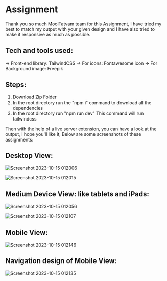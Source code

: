 # Assignment
Thank you so much MoolTatvam team for this Assignment, I have tried my best to match my output with your given design and I have also tried to make it responsive as much as possible.

## Tech and tools used:
-> Front-end library: TailwindCSS
-> For icons: Fontawesome icon
-> For Background image: Freepik

## Steps:
1. Download Zip Folder
2. In the root directory run the "npm i" command to download all the dependencies
3. In the root directory run "npm run dev" This command will run tailwindcss

Then with the help of a live server extension, you can have a look at the output, I hope you'll like it, Below are some screenshots of these assignments:

## Desktop View:
![Screenshot 2023-10-15 012006](https://github.com/abno-24/Assignment/assets/68058874/39dbb037-01e4-4f96-8cb4-d73c26e13c5a)

![Screenshot 2023-10-15 012015](https://github.com/abno-24/Assignment/assets/68058874/9ace721d-5095-4ff9-94ff-9d9076b0f485)


## Medium Device View: like tablets and iPads:
![Screenshot 2023-10-15 012056](https://github.com/abno-24/Assignment/assets/68058874/bb6e8c54-3dbb-4ccb-a8fc-fdaca625452e)

![Screenshot 2023-10-15 012107](https://github.com/abno-24/Assignment/assets/68058874/d65a7010-ef88-49ee-86cd-4610dc34e307)


## Mobile View:
![Screenshot 2023-10-15 012146](https://github.com/abno-24/Assignment/assets/68058874/55b2dafb-817a-4893-b533-7944723dce4a)


## Navigation design of Mobile View:
![Screenshot 2023-10-15 012135](https://github.com/abno-24/Assignment/assets/68058874/f4ddc3f1-5d7e-4706-ad75-fd65915aceb0)
